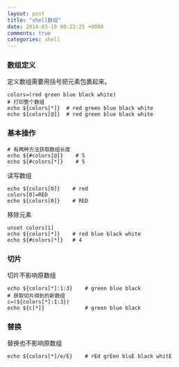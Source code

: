 ```yaml
---
layout: post
title: "shell数组"
date: 2014-03-10 00:22:25 +0800
comments: true
categories: shell
---
```

### 数组定义

定义数组需要用括号把元素包裹起来。

	colors=(red green blue black white)
	# 打印整个数组
	echo ${colors[*]}  # red green blue black white
	echo ${colors[@]}  # red green blue black white
	
<!--more-->

### 基本操作

	# 有两种方法获取数组长度
	echo ${#colors[@]}    # 5
	echo ${#colors[*]}    # 5
	
读写数组

	echo ${colors[0]}    # red
	colors[0]=RED
	echo ${colors[0]}    # RED
	
移除元素

	unset colors[1]
	echo ${colors[*]}    # red blue black white
	echo ${#colors[*]}   # 4
	
### 切片

切片不影响原数组

	echo ${colors[*]:1:3}    # green blue black
	# 获取切片得到的新数组
	c=(${colors[*]:1:3})
	echo ${c[*]}             # green blue black
	
### 替换

替换也不影响原数组

	echo ${colors[*]/e/E}    # rEd grEen bluE black whitE

